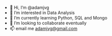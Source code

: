 - 👋 Hi, I’m @adamjvg
- 👀 I’m interested in Data Analysis
- 🌱 I’m currently learning Python, SQL and Mongo
- 💞️ I’m looking to collaborate eventually
- 📫 email me adamjvg@gmail.com

<!---
adamjvg/adamjvg is a ✨ special ✨ repository because its `README.md` (this file) appears on your GitHub profile.
You can click the Preview link to take a look at your changes.
--->
